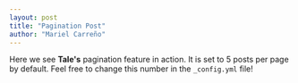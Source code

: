 ```yaml
---
layout: post
title: "Pagination Post"
author: "Mariel Carreño"
---
```


Here we see **Tale's** pagination feature in action. It is set to 5 posts per page by default. Feel free to change this number in the `_config.yml` file!
